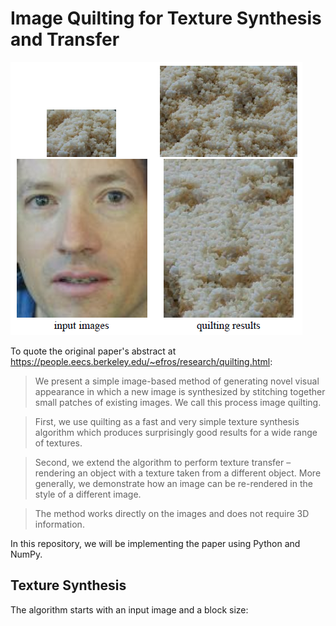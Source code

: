 # Image Quilting for Texture Synthesis and Transfer

![Demo](abstract_screenshot.PNG)

To quote the original paper's abstract at https://people.eecs.berkeley.edu/~efros/research/quilting.html:

>We present a simple image-based method of generating novel visual appearance 
in which a new image is synthesized by stitching
together small patches of existing images. We call this process image quilting.

>First, we use quilting as a fast and very simple texture
synthesis algorithm which produces surprisingly good results for
a wide range of textures.

>Second, we extend the algorithm to perform texture transfer – rendering an object with a texture taken from
a different object. More generally, we demonstrate how an image
can be re-rendered in the style of a different image.

>The method
works directly on the images and does not require 3D information.

In this repository, we will be implementing the paper using Python and NumPy.

## Texture Synthesis

The algorithm starts with an input image and a block size:


